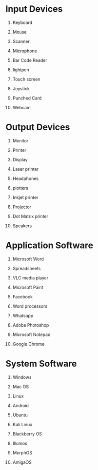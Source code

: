 Input Devices
=============

1) Keyboard

2) Mouse

3) Scanner

4) Microphone

5) Bar Code Reader

6) lightpen

7) Touch screen

8) Joystick

9) Punched Card

10) Webcam

Output Devices
===============

1) Monitor

2) Printer

3) Display

4) Laser printer

5) Headphones

6) plotters

7) Inkjet printer

8) Projector

9) Dot Matrix printer

10) Speakers

Application Software
====================

1) Microsoft Word

2) Spreadsheets

3) VLC media player

4) Microsoft Paint

5) Facebook

6) Word processors

7) Whatsapp

8) Adobe Photoshop

9) Microsoft Notepad

10) Google Chrome


System Software
================

1) Windows

2) Mac OS

3) Linux

4) Android

5) Ubuntu

6) Kali Linux

7) Blackberry OS

8) Illumos

9) MorphOS

10) AmigaOS

